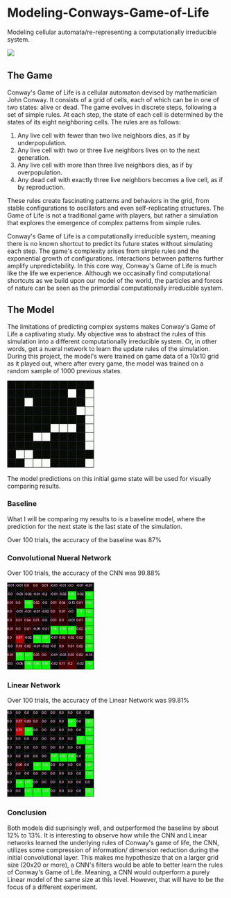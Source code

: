 # Modeling-Conways-Game-of-Life
Modeling cellular automata/re-representing a computationally irreducible system.

![](https://github.com/MichaelP84/Modeling-Conways-GOL/blob/main/git_resources/ConwayGif.gif)


## The Game

Conway's Game of Life is a cellular automaton devised by mathematician John Conway. It consists of a grid of cells, each of which can be in one of two states: alive or dead. The game evolves in discrete steps, following a set of simple rules. At each step, the state of each cell is determined by the states of its eight neighboring cells. The rules are as follows:

1. Any live cell with fewer than two live neighbors dies, as if by underpopulation.
2. Any live cell with two or three live neighbors lives on to the next generation.
3. Any live cell with more than three live neighbors dies, as if by overpopulation.
4. Any dead cell with exactly three live neighbors becomes a live cell, as if by reproduction.

These rules create fascinating patterns and behaviors in the grid, from stable configurations to oscillators and even self-replicating structures. The Game of Life is not a traditional game with players, but rather a simulation that explores the emergence of complex patterns from simple rules.

Conway's Game of Life is a computationally irreducible system, meaning there is no known shortcut to predict its future states without simulating each step. The game's complexity arises from simple rules and the exponential growth of configurations. Interactions between patterns further amplify unpredictability. In this core way, Conway's Game of Life is much like the life we experience. Although we occasinally find computational shortcuts as we build upon our model of the world, the particles and forces of nature can be seen as the primordial computationally irreducible system. 



## The Model

The limitations of predicting complex systems makes Conway's Game of Life a captivating study. My objective was to abstract the rules of this simulation into a different computationally irreducible system. Or, in other words, get a nueral network to learn the update rules of the simulation. During this project, the model's were trained on game data of a 10x10 grid as it played out, where after every game, the model was trained on a random sample of 1000 previous states.

![](https://github.com/MichaelP84/Modeling-Conways-GOL/blob/main/git_resources/GAME.gif)

The model predictions on this initial game state will be used for visually comparing results.

### Baseline

What I will be comparing my results to is a baseline model, where the prediction for the next state is the last state of the simulation.

Over 100 trials, the accuracy of the baseline was 87%

### Convolutional Nueral Network

Over 100 trials, the accuracy of the CNN was 99.88%

![](https://github.com/MichaelP84/Modeling-Conways-GOL/blob/main/git_resources/CNN.gif)

### Linear Network

Over 100 trials, the accuracy of the Linear Network was 99.81%

![](https://github.com/MichaelP84/Modeling-Conways-GOL/blob/main/git_resources/FF.gif)


### Conclusion

Both models did suprisingly well, and outperformed the baseline by about 12% to 13%. It is interesting to observe how while the CNN and Linear networks learned the underlying rules of Conway's game of life, the CNN, utilizes some compression of information/ dimension reduction during the initial convolutional layer. This makes me hypothesize that on a larger grid size (20x20 or more), a CNN's filters would be able to better learn the rules of Conway's Game of Life. Meaning, a CNN would outperform a purely Linear model of the same size at this level. However, that will have to be the focus of a different experiment.




